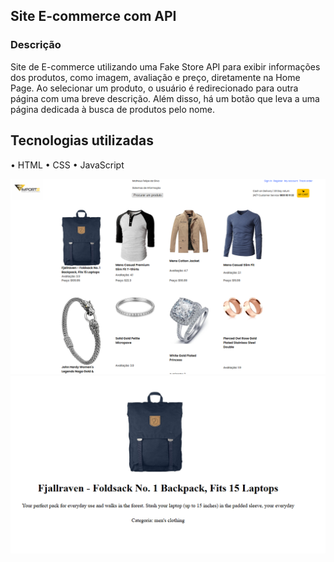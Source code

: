 ## Site E-commerce com API
### Descrição
Site de E-commerce utilizando uma Fake Store API para exibir informações dos produtos, como imagem, avaliação e preço, diretamente na Home Page. Ao selecionar um produto, o usuário é redirecionado para outra página com uma breve descrição. Além disso, há um botão que leva a uma página dedicada à busca de produtos pelo nome.

## Tecnologias utilizadas
• HTML
• CSS
• JavaScript

![imagem site](e-commerceAPI.png)
![imagem descrição](e-commerceAPI2.png)
